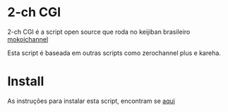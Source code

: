 # 2-ch CGI

2-ch CGI é a script open source que roda no keijiban brasileiro [mokoichannel](http://mokoich.net)

Esta script é baseada em outras scripts como zerochannel plus e kareha.

# Install
As instruções para instalar esta script, encontram se [aqui](https://ja.osdn.net/projects/zerochplus/wiki/Install)
